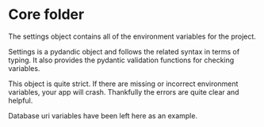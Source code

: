 # Core folder

The settings object contains all of the environment variables for the project.

Settings is a pydandic object and follows the related syntax in terms of typing. It also provides the pydantic validation functions for checking variables.

This object is quite strict. If there are missing or incorrect environment variables, your app will crash. Thankfully the errors are quite clear and helpful.

Database uri variables have been left here as an example.
